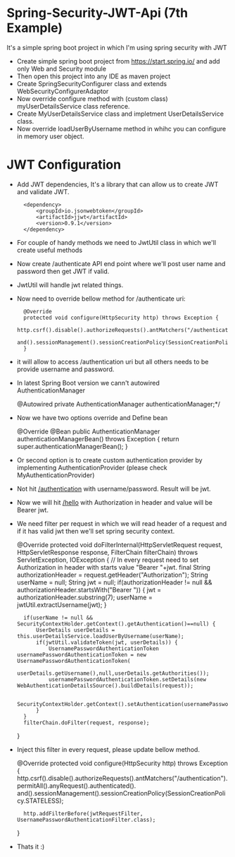# Spring-Security-JWT-Api (7th Example)

It's a simple spring boot project in which I'm using spring security with JWT

* Create simple spring boot project from https://start.spring.io/ and add only Web and Security module
* Then open this project into any IDE as maven project
* Create SpringSecurityConfigurer class and extends WebSecurityConfigurerAdaptor
* Now override configure method with (custom class) myUserDetailsService class reference.
* Create MyUserDetailsService class and impletment UserDetailsService class.
* Now override loadUserByUsername method in whihc you can configure in memory user object.

# JWT Configuration
* Add JWT dependencies, It's a library that can allow us to create JWT and validate JWT.

		<dependency>
		    <groupId>io.jsonwebtoken</groupId>
		    <artifactId>jjwt</artifactId>
		    <version>0.9.1</version>
		</dependency> 
* For couple of handy methods we need to JwtUtil class in which we'll create useful methods
* Now create /authenticate API end point where we'll post user name and password then get JWT if valid.
* JwtUtil will handle jwt related things.
* Now need to override bellow method for /authenticate uri:

		@Override
		protected void configure(HttpSecurity http) throws Exception {		
			http.csrf().disable().authorizeRequests().antMatchers("/authentication").permitAll().anyRequest().authenticated().
			and().sessionManagement().sessionCreationPolicy(SessionCreationPolicy.STATELESS);					
		}
* it will allow to access /authentication uri but all others needs to be provide username and password.
* In latest Spring Boot version we cann't autowired AuthenticationManager
	
	@Autowired
	private AuthenticationManager authenticationManager;*/
* Now we have two options override and Define bean
	
	@Override
	@Bean
	public AuthenticationManager authenticationManagerBean() throws Exception {
		return super.authenticationManagerBean();
	}
* Or second option is to create custom authentication provider by implementing AuthenticationProvider (please check MyAuthenticationProvider)
* Not hit [/authentication](http://localhost:8080/authentication) with username/password. Result will be jwt.
* Now we will hit [/hello](http://localhost:8080/hello) with Authorization in header and value will be Bearer jwt.
* We need filter per request in which we will read header of a request and if it has valid jwt then we'll set spring security context.
	
	@Override
	protected void doFilterInternal(HttpServletRequest request, HttpServletResponse response, FilterChain filterChain)
			throws ServletException, IOException {
		// In every request need to set Authorization in header with starts value "Bearer "+jwt.
		final String authorizationHeader = request.getHeader("Authorization");
		String userName = null;
		String jwt = null;
		if(authorizationHeader != null && authorizationHeader.startsWith("Bearer ")) {
			jwt = authorizationHeader.substring(7);
			userName = jwtUtil.extractUsername(jwt);
		}
		
		if(userName != null && SecurityContextHolder.getContext().getAuthentication()==null) {
			UserDetails userDetails = this.userDetailsService.loadUserByUsername(userName);
			if(jwtUtil.validateToken(jwt, userDetails)) {
				UsernamePasswordAuthenticationToken usernamePasswordAuthenticationToken = new UsernamePasswordAuthenticationToken(
						userDetails.getUsername(),null,userDetails.getAuthorities());
				usernamePasswordAuthenticationToken.setDetails(new WebAuthenticationDetailsSource().buildDetails(request));
				
				SecurityContextHolder.getContext().setAuthentication(usernamePasswordAuthenticationToken);
			}
		}
		filterChain.doFilter(request, response);
	}   

* Inject this filter in every request, please update bellow method.
	
	@Override
	protected void configure(HttpSecurity http) throws Exception {		
		http.csrf().disable().authorizeRequests().antMatchers("/authentication").permitAll().anyRequest().authenticated().
		and().sessionManagement().sessionCreationPolicy(SessionCreationPolicy.STATELESS);
		
		http.addFilterBefore(jwtRequestFilter, UsernamePasswordAuthenticationFilter.class);		
	}
* Thats it :)

